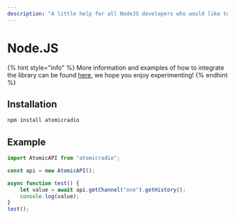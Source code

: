 ```yaml
---
description: "A little help for all NodeJS developers who would like to include our services in their projects, we are happy to support you! \U0001F4DA"
---
```


# Node.JS

{% hint style="info" %}
More information and examples of how to integrate the library can be found [here](https://github.com/atomicnetworkseu/atomicradio-node), we hope you enjoy experimenting!
{% endhint %}

## Installation

```bash
npm install atomicradio
```

## Example

```javascript
import AtomicAPI from "atomicradio";

const api = new AtomicAPI();

async function test() {
    let value = await api.getChannel("one").getHistory();
    console.log(value);
}
test();
```

